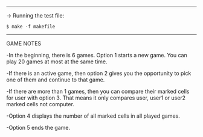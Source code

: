 --------------------------
-> Running the test file: 

	$ make -f makefile
--------------------------
GAME NOTES

-In the beginning, there is 6 games. Option 1 starts a new game.
You can play 20 games at most at the same time.

-If there is an active game, then option 2 gives you the opportunity to pick 
one of them and continue to that game.

-If there are more than 1 games, then you can compare their marked cells for user with option 3.
That means it only compares user, user1 or user2 marked cells not computer.

-Option 4 displays the number of all marked cells in all played games.

-Option 5 ends the game.


